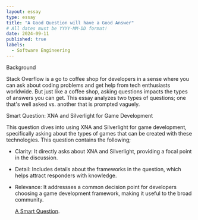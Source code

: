 ```yaml
---
layout: essay
type: essay
title: "A Good Question will have a Good Answer"
# All dates must be YYYY-MM-DD format!
date: 2024-09-11
published: true
labels:
  - Software Engineering
---
```


Background

Stack Overflow is a go to coffee shop for developers in a sense where you can ask about coding problems and get help from tech enthusiasts worldwide. But just like a coffee shop, asking questions impacts the types of answers you can get. This essay analyzes two types of questions; one that's well asked vs. another that is prompted vaguely. 

Smart Question: XNA and Silverlight for Game Development

This question dives into using XNA and Silverlight for game development, specifically asking about the types of games that can be created with these technologies. This question contains the following;
  - Clarity: It directly asks about XNA and Silverlight, providing a focal point in the discussion.
  - Detail: Includes details about the frameworks in the question, which helps attract responders with knowledge.
  - Relevance: It addressses a common decision point for developers choosing a game development framework, making it useful to
               the broad community.

    [A Smart Question](https://stackoverflow.com/questions/3307078/setting-indexed-columns-on-a-custom-sql-table/3307891#3307891).

